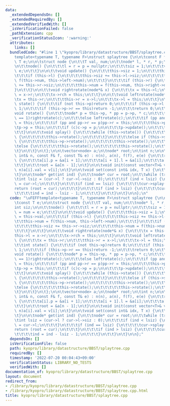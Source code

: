```yaml
---
data:
  _extendedDependsOn: []
  _extendedRequiredBy: []
  _extendedVerifiedWith: []
  _isVerificationFailed: false
  _pathExtension: cpp
  _verificationStatusIcon: ':warning:'
  attributes:
    links: []
  bundledCode: "#line 1 \"kyopro/library/datastructure/BBST/splaytree.cpp\"\n\uFEFF\
    template<typename T, typename F>\nstruct splaytree {\n\n\tconst F f;\n\tconst\
    \ T e;\n\n\tstruct node {\n\t\tT val, num;\n\t\tnode* l, * r, * p;\n\t\tint siz;\n\
    \n\t\tnode() {\n\t\t\tl = r = p = nullptr;\n\t\t\tsiz = 1;\n\t\t\tval = num =\
    \ e;\n\t\t}\n\n\t\tvoid update() {\n\t\t\tthis->siz = 1;\n\t\t\tthis->num = this->val;\n\
    \t\t\tif (this->l) {\n\t\t\t\tthis->siz += this->l->siz;\n\t\t\t\tthis->num =\
    \ f(this->num, this->left->num);\n\t\t\t}\n\t\t\tif (this->r) {\n\t\t\t\tthis->siz\
    \ += this->r->siz;\n\t\t\t\tthis->num = f(this->num, this->right->num);\n\t\t\t\
    }\n\t\t}\n\n\t\tvoid rightrotate(node*& x) {\n\t\t\tx = this->l;\n\t\t\tthis->l\
    \ = x->r;\n\t\t\tx->rch = this;\n\t\t}\n\n\t\tvoid leftrotate(node*& x) {\n\t\t\
    \tx = this->r;\n\t\t\tthis->r = x->l;\n\t\t\tx->l = this;\n\t\t}\n\n\n\t\tint\
    \ state() {\n\t\t\tif (not this->p)return 0;\n\t\t\tif (this->p->l == this)return\
    \ 1;\n\t\t\tif (this->p->r == this)return -1;\n\t\t\treturn 0;\n\t\t}\n\n\t\t\
    void rotate() {\n\t\t\tnode* p = this->p, * pp = p->p, * c;\n\t\t\tif (this->state()\
    \ == 1)rightrotate(c);\n\t\t\telse leftrotate(c);\n\t\t\tif (pp and pp->l == p)pp->l\
    \ = this;\n\t\t\tif (pp and pp->r == p)pp->r = this;\n\t\t\tthis->p = pp;\n\t\t\
    \tp->p = this;\n\t\t\tif (c)c->p = p;\n\n\t\t\tp->update();\n\t\t\tthis->update();\n\
    \t\t}\n\n\t\tvoid splay() {\n\t\t\twhile (this->state()) {\n\t\t\t\tif (not this->p->state())\
    \ {\n\t\t\t\t\tthis->rotate();\n\t\t\t\t}\n\t\t\t\telse if (this->state() == this->p->state())\
    \ {\n\t\t\t\t\tthis->p->rotate();\n\t\t\t\t\tthis->rotate();\n\t\t\t\t}\n\t\t\t\
    \telse {\n\t\t\t\t\tthis->rotate();\n\t\t\t\t\tthis->rotate();\n\t\t\t\t}\n\t\t\
    \t}\n\t\t}\n\t};\n\n\tvector<node> a;\n\tnode* root;\n\tint n;\n\n\tsplaytree(const\
    \ int& n, const F& f, const T& e) : n(n), a(n), f(f), e(e) {\n\t\trep(i, n - 1)\
    \ {\n\t\t\ta[i].p = &a[i + 1];\n\t\t\ta[i + 1].l = &a[i];\n\t\t\ta[i + 1].update();\n\
    \t\t}\n\t\troot = &a[n - 1];\n\t}\n\n\tvoid init(const vector<T>& v) {\n\t\trep(i,\
    \ n)a[i].val = v[i];\n\t}\n\n\tvoid set(const int& idx, T x) {\n\t\ta[idx] = x;\n\
    \t}\n\n\tnode* get(int ind) {\n\t\tnode* cur = root;\n\t\twhile (true) {\n\t\t\
    \tint lsiz = (cur->l ? cur->l->siz : 0);\n\t\t\tif (ind < lsiz) {\n\t\t\t\tcur\
    \ = cur->l;\n\t\t\t}\n\t\t\tif (ind == lsiz) {\n\t\t\t\tcur->splay();\n\t\t\t\t\
    return (root = cur);\n\t\t\t}\n\t\t\tif (ind > lsiz) {\n\t\t\t\tcur = cur->r;\n\
    \t\t\t\tind = ind - lsiz - 1;\n\t\t\t}\n\t\t}\n\t}\n\n};\n"
  code: "\uFEFFtemplate<typename T, typename F>\nstruct splaytree {\n\n\tconst F f;\n\
    \tconst T e;\n\n\tstruct node {\n\t\tT val, num;\n\t\tnode* l, * r, * p;\n\t\t\
    int siz;\n\n\t\tnode() {\n\t\t\tl = r = p = nullptr;\n\t\t\tsiz = 1;\n\t\t\tval\
    \ = num = e;\n\t\t}\n\n\t\tvoid update() {\n\t\t\tthis->siz = 1;\n\t\t\tthis->num\
    \ = this->val;\n\t\t\tif (this->l) {\n\t\t\t\tthis->siz += this->l->siz;\n\t\t\
    \t\tthis->num = f(this->num, this->left->num);\n\t\t\t}\n\t\t\tif (this->r) {\n\
    \t\t\t\tthis->siz += this->r->siz;\n\t\t\t\tthis->num = f(this->num, this->right->num);\n\
    \t\t\t}\n\t\t}\n\n\t\tvoid rightrotate(node*& x) {\n\t\t\tx = this->l;\n\t\t\t\
    this->l = x->r;\n\t\t\tx->rch = this;\n\t\t}\n\n\t\tvoid leftrotate(node*& x)\
    \ {\n\t\t\tx = this->r;\n\t\t\tthis->r = x->l;\n\t\t\tx->l = this;\n\t\t}\n\n\n\
    \t\tint state() {\n\t\t\tif (not this->p)return 0;\n\t\t\tif (this->p->l == this)return\
    \ 1;\n\t\t\tif (this->p->r == this)return -1;\n\t\t\treturn 0;\n\t\t}\n\n\t\t\
    void rotate() {\n\t\t\tnode* p = this->p, * pp = p->p, * c;\n\t\t\tif (this->state()\
    \ == 1)rightrotate(c);\n\t\t\telse leftrotate(c);\n\t\t\tif (pp and pp->l == p)pp->l\
    \ = this;\n\t\t\tif (pp and pp->r == p)pp->r = this;\n\t\t\tthis->p = pp;\n\t\t\
    \tp->p = this;\n\t\t\tif (c)c->p = p;\n\n\t\t\tp->update();\n\t\t\tthis->update();\n\
    \t\t}\n\n\t\tvoid splay() {\n\t\t\twhile (this->state()) {\n\t\t\t\tif (not this->p->state())\
    \ {\n\t\t\t\t\tthis->rotate();\n\t\t\t\t}\n\t\t\t\telse if (this->state() == this->p->state())\
    \ {\n\t\t\t\t\tthis->p->rotate();\n\t\t\t\t\tthis->rotate();\n\t\t\t\t}\n\t\t\t\
    \telse {\n\t\t\t\t\tthis->rotate();\n\t\t\t\t\tthis->rotate();\n\t\t\t\t}\n\t\t\
    \t}\n\t\t}\n\t};\n\n\tvector<node> a;\n\tnode* root;\n\tint n;\n\n\tsplaytree(const\
    \ int& n, const F& f, const T& e) : n(n), a(n), f(f), e(e) {\n\t\trep(i, n - 1)\
    \ {\n\t\t\ta[i].p = &a[i + 1];\n\t\t\ta[i + 1].l = &a[i];\n\t\t\ta[i + 1].update();\n\
    \t\t}\n\t\troot = &a[n - 1];\n\t}\n\n\tvoid init(const vector<T>& v) {\n\t\trep(i,\
    \ n)a[i].val = v[i];\n\t}\n\n\tvoid set(const int& idx, T x) {\n\t\ta[idx] = x;\n\
    \t}\n\n\tnode* get(int ind) {\n\t\tnode* cur = root;\n\t\twhile (true) {\n\t\t\
    \tint lsiz = (cur->l ? cur->l->siz : 0);\n\t\t\tif (ind < lsiz) {\n\t\t\t\tcur\
    \ = cur->l;\n\t\t\t}\n\t\t\tif (ind == lsiz) {\n\t\t\t\tcur->splay();\n\t\t\t\t\
    return (root = cur);\n\t\t\t}\n\t\t\tif (ind > lsiz) {\n\t\t\t\tcur = cur->r;\n\
    \t\t\t\tind = ind - lsiz - 1;\n\t\t\t}\n\t\t}\n\t}\n\n};"
  dependsOn: []
  isVerificationFile: false
  path: kyopro/library/datastructure/BBST/splaytree.cpp
  requiredBy: []
  timestamp: '2022-07-20 00:04:43+09:00'
  verificationStatus: LIBRARY_NO_TESTS
  verifiedWith: []
documentation_of: kyopro/library/datastructure/BBST/splaytree.cpp
layout: document
redirect_from:
- /library/kyopro/library/datastructure/BBST/splaytree.cpp
- /library/kyopro/library/datastructure/BBST/splaytree.cpp.html
title: kyopro/library/datastructure/BBST/splaytree.cpp
---
```


